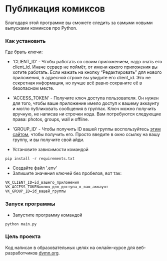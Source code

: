 # Публикация комиксов
Благодаря этой программе вы сможете следить за самыми новыми выпусками комиксов про Python.

### Как установить
Где брать ключи:


- 'CLIENT_ID' - Чтобы работать со своим приложением, надо знать его client_id. Иначе сервер не поймёт, от имени какого приложения вы хотите работать. Если нажать на кнопку “Редактировать” для нового приложения, в адресной строке вы увидите его client_id. Это не секретная информация, но лучше всё равно сохраните её в безопасном месте.
- 'ACCESS_TOKEN' - Получите ключ доступа пользователя. Он нужен для того, чтобы ваше приложение имело доступ к вашему аккаунту и могло публиковать сообщения в группах. Ключ можно получить вручную, не написав ни строчки кода. Вам потребуются следующие права: photos, groups, wall и offline.
- 'GROUP_ID' - Чтобы получить ID вашей группы воспользуйтесь [этим сайтом](https://regvk.com/id/), чтобы получить его. Просто введите в окно ссылку на вашу группу, и вы получите свой айди.

- Установите зависимости командой 
```
pip install -r requirements.txt
```
- Создайте файл '.env'
- Запишите значения ключей без пробелов, вот так:
```
VK_CLIENT_ID=id_вашего_приложения
VK_ACCESS_TOKEN=ключ_для_доступа_в_ваш_аккаунт
VK_GROUP_ID=id_вашей_группы
```
### Запуск программы
- Запустите программу командой 
```
python main.py
```
### Цель проекта

Код написан в образовательных целях на онлайн-курсе для веб-разработчиков [dvmn.org](https://dvmn.org/).